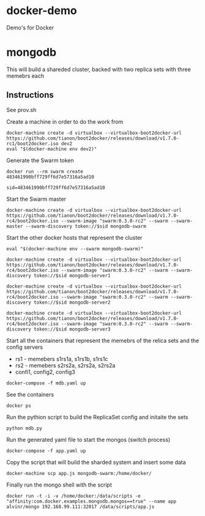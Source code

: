 # docker-demo
Demo's for Docker
# mongodb
This will build a shareded cluster, backed with two replica sets with three memebrs each

## Instructions

See prov.sh

Create a machine in order to do the work from

```
docker-machine create -d virtualbox --virtualbox-boot2docker-url https://github.com/tianon/boot2docker/releases/download/v1.7.0-rc1/boot2docker.iso dev2
eval "$(docker-machine env dev2)"
```

Generate the Swarm token

```
docker run --rm swarm create 
483461990bff729ff6d7e57316a5ad10

sid=483461990bff729ff6d7e57316a5ad10
```

Start the Swarm master

```
docker-machine create -d virtualbox --virtualbox-boot2docker-url https://github.com/tianon/boot2docker/releases/download/v1.7.0-rc4/boot2docker.iso --swarm-image "swarm:0.3.0-rc2" --swarm --swarm-master --swarm-discovery token://$sid mongodb-swarm
```

Start the other docker hosts that represent the cluster

```
eval "$(docker-machine env --swarm mongodb-swarm)"

docker-machine create -d virtualbox --virtualbox-boot2docker-url https://github.com/tianon/boot2docker/releases/download/v1.7.0-rc4/boot2docker.iso --swarm-image "swarm:0.3.0-rc2" --swarm --swarm-discovery token://$sid mongodb-server1

docker-machine create -d virtualbox --virtualbox-boot2docker-url https://github.com/tianon/boot2docker/releases/download/v1.7.0-rc4/boot2docker.iso --swarm-image "swarm:0.3.0-rc2" --swarm --swarm-discovery token://$sid mongodb-server2 

docker-machine create -d virtualbox --virtualbox-boot2docker-url https://github.com/tianon/boot2docker/releases/download/v1.7.0-rc4/boot2docker.iso --swarm-image "swarm:0.3.0-rc2" --swarm --swarm-discovery token://$sid mongodb-server3
```

Start all the containers that represent the memebrs of the relica sets and the config servers
- rs1 - memebers s1rs1a, s1rs1b, s1rs1c
- rs2 - memebers s2rs2a, s2rs2a, s2rs2a
- confi1, config2, config3

```
docker-compose -f mdb.yaml up
```

See the containers

```
docker ps
```

Run the pythion script to build the ReplicaSet config and initaite the sets

```
python mdb.py
```

Run the generated yaml file to start the mongos (switch process)

```
docker-compose -f app.yaml up
```

Copy the script that will build the sharded system and insert some data

```
docker-machine scp app.js mongodb-swarm:/home/docker/
```

Finally run the mongo shell with the script

```
docker run -t -i -v /home/docker:/data/scripts -e "affinity:com.docker.examples.mongodb.mongos==true" --name app alvinr/mongo 192.168.99.111:32017 /data/scripts/app.js
```

